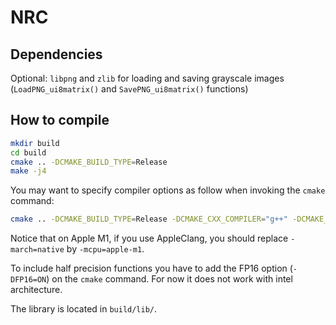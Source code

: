 # NRC

## Dependencies

Optional: `libpng` and `zlib` for loading and saving grayscale images (`LoadPNG_ui8matrix()` and `SavePNG_ui8matrix()` functions)


## How to compile

```bash
mkdir build
cd build
cmake .. -DCMAKE_BUILD_TYPE=Release
make -j4
```

You may want to specify compiler options as follow when invoking the `cmake` command:
```bash
cmake .. -DCMAKE_BUILD_TYPE=Release -DCMAKE_CXX_COMPILER="g++" -DCMAKE_CXX_FLAGS="-Wall -O3 -fstrict-aliasing -mtune=native -march=native"
```

Notice that on Apple M1, if you use AppleClang, you should replace `-march=native` by `-mcpu=apple-m1`.

To include half precision functions you have to add the FP16 option (`-DFP16=ON`) on the `cmake` command. For now it does not work with intel architecture.

The library is located in `build/lib/`.

